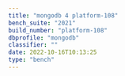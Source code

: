```yaml
---
title: "mongodb 4 platform-108"
bench_suite: "2021"
build_number: "platform-108"
dbprofile: "mongodb"
classifier: ""
date: 2022-10-16T10:13:25
type: "bench"
---
```

